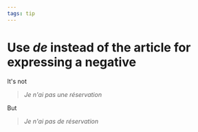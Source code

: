 ```yaml
---
tags: tip
---
```


# Use *de* instead of the article for expressing a negative
It's not

> *Je n'ai pas une réservation*

But

> *Je n'ai pas de réservation*
